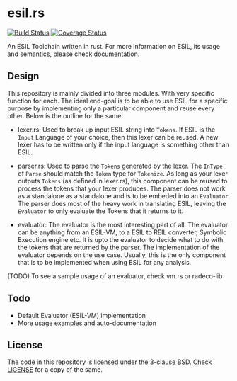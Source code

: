 # esil.rs
[![Build Status](https://travis-ci.org/radare/esil-rs.svg)](https://travis-ci.org/sushant94/esil-rs)
[![Coverage Status](https://coveralls.io/repos/github/radare/esil-rs/badge.svg?branch=master)](https://coveralls.io/github/radare/esil-rs?branch=master)

An ESIL Toolchain written in rust. For more information on ESIL, its usage and
semantics, please check [documentation](https://github.com/radare/radare2book/blob/master/esil.md).

## Design

This repository is mainly divided into three modules. With very specific
function for each. The ideal end-goal is to be able to use ESIL for a specific
purpose by implementing only a particular component and reuse every other.
Below is the outline for the same.

- lexer.rs: Used to break up input ESIL string into `Tokens`. If ESIL is the
  `Input` Language of your choice, then this lexer can be reused. A new lexer
  has to be written only if the input language is something other than ESIL.

- parser.rs: Used to parse the `Tokens` generated by the lexer. The `InType`
  of `Parse` should match the `Token` type for `Tokenize`. As long as your
  lexer outputs `Tokens` (as defined in lexer.rs), this component can be
  reused to process the tokens that your lexer produces. The parser does not
  work as a standalone as a standalone and is to be embeded into an
  `Evaluator`. The parser does most of the heavy work in translating ESIL,
  leaving the `Evaluator` to only evaluate the Tokens that it returns to it.

- evaluator: The evaluator is the most interesting part of all. The evaluator
  can be anything from an ESIL-VM, to a ESIL to REIL converter, Symbolic
  Execution engine etc. It is upto the evaluator to decide what to do with the
  tokens that are returned by the parser. The implementation of the evaluator
  depends on the use case. Usually, this is the only component that is to be
  implemented when using ESIL for any analysis.

(TODO) To see a sample usage of an evaluator, check vm.rs or radeco-lib


## Todo

* Default Evaluator (ESIL-VM) implementation
* More usage examples and auto-documentation

## License

The code in this repository is licensed under the 3-clause BSD. Check
[LICENSE](https://github.com/sushant94/esil-rs/blob/master/LICENSE) for a copy of the same.
